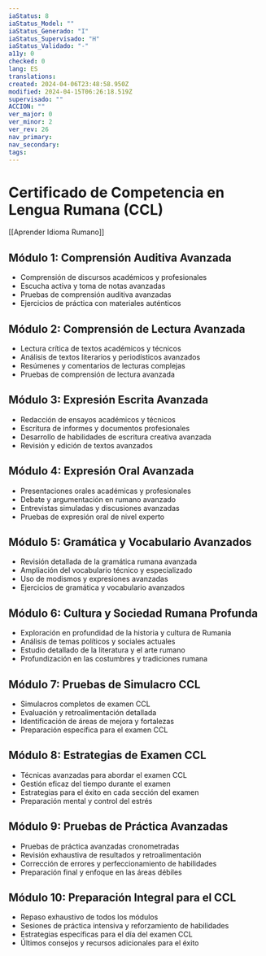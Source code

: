 ```yaml
---
iaStatus: 8
iaStatus_Model: ""
iaStatus_Generado: "I"
iaStatus_Supervisado: "H"
iaStatus_Validado: "-"
a11y: 0
checked: 0
lang: ES
translations: 
created: 2024-04-06T23:48:58.950Z
modified: 2024-04-15T06:26:18.519Z
supervisado: ""
ACCION: ""
ver_major: 0
ver_minor: 2
ver_rev: 26
nav_primary: 
nav_secondary: 
tags:
---
```

# Certificado de Competencia en Lengua Rumana (CCL)

[[Aprender Idioma Rumano]]

## Módulo 1: Comprensión Auditiva Avanzada

- Comprensión de discursos académicos y profesionales
- Escucha activa y toma de notas avanzadas
- Pruebas de comprensión auditiva avanzadas
- Ejercicios de práctica con materiales auténticos

## Módulo 2: Comprensión de Lectura Avanzada

- Lectura crítica de textos académicos y técnicos
- Análisis de textos literarios y periodísticos avanzados
- Resúmenes y comentarios de lecturas complejas
- Pruebas de comprensión de lectura avanzada

## Módulo 3: Expresión Escrita Avanzada

- Redacción de ensayos académicos y técnicos
- Escritura de informes y documentos profesionales
- Desarrollo de habilidades de escritura creativa avanzada
- Revisión y edición de textos avanzados

## Módulo 4: Expresión Oral Avanzada

- Presentaciones orales académicas y profesionales
- Debate y argumentación en rumano avanzado
- Entrevistas simuladas y discusiones avanzadas
- Pruebas de expresión oral de nivel experto

## Módulo 5: Gramática y Vocabulario Avanzados

- Revisión detallada de la gramática rumana avanzada
- Ampliación del vocabulario técnico y especializado
- Uso de modismos y expresiones avanzadas
- Ejercicios de gramática y vocabulario avanzados

## Módulo 6: Cultura y Sociedad Rumana Profunda

- Exploración en profundidad de la historia y cultura de Rumania
- Análisis de temas políticos y sociales actuales
- Estudio detallado de la literatura y el arte rumano
- Profundización en las costumbres y tradiciones rumana

## Módulo 7: Pruebas de Simulacro CCL

- Simulacros completos de examen CCL
- Evaluación y retroalimentación detallada
- Identificación de áreas de mejora y fortalezas
- Preparación específica para el examen CCL

## Módulo 8: Estrategias de Examen CCL

- Técnicas avanzadas para abordar el examen CCL
- Gestión eficaz del tiempo durante el examen
- Estrategias para el éxito en cada sección del examen
- Preparación mental y control del estrés

## Módulo 9: Pruebas de Práctica Avanzadas

- Pruebas de práctica avanzadas cronometradas
- Revisión exhaustiva de resultados y retroalimentación
- Corrección de errores y perfeccionamiento de habilidades
- Preparación final y enfoque en las áreas débiles

## Módulo 10: Preparación Integral para el CCL

- Repaso exhaustivo de todos los módulos
- Sesiones de práctica intensiva y reforzamiento de habilidades
- Estrategias específicas para el día del examen CCL
- Últimos consejos y recursos adicionales para el éxito

